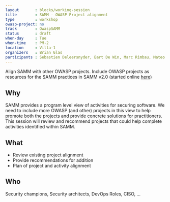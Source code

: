 ```yaml
---
layout       : blocks/working-session
title        : SAMM - OWASP Project alignment
type         : workshop
owasp-project: no
track        : OwaspSAMM
status       : draft
when-day     : Tue
when-time    : PM-2
location     : Villa-1
organizers   : Brian Glas
participants : Sebastien Deleersnyder, Bart De Win, Marc Rimbau, Mateo Martinez, Yan Kravchenko, Timo Pagel, Viktor Lindstrom
---
```


Align SAMM with other OWASP projects. Include OWASP projects as resources for the SAMM practices in SAMM v2.0 (started online [here](https://www.owasp.org/index.php/Category:SAMM-Resources))

## Why

SAMM provides a program level view of activities for securing software. We need to include more OWASP (and other) projects in this view to help promote both the projects and provide concrete solutions for practitioners. This session will review and recommend projects that could help complete activities identified within SAMM.

## What

- Review existing project alignment
- Provide recommendations for addition
- Plan of project and activity alignment

## Who

Security champions, Security architects, DevOps Roles, CISO, ...
